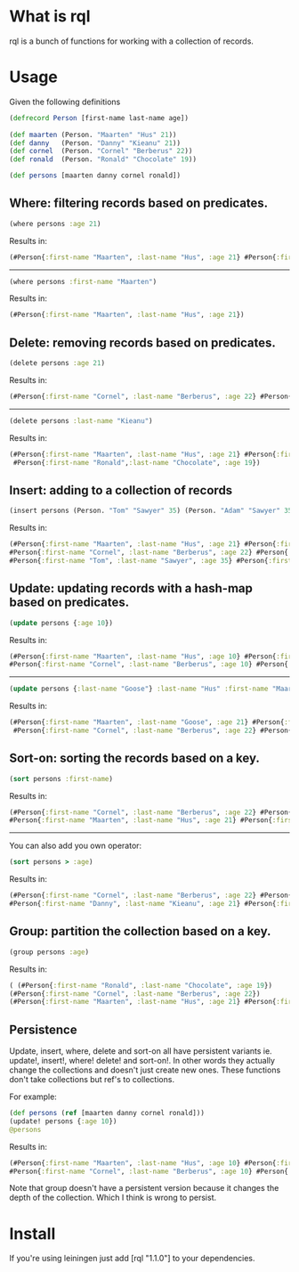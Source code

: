 # What is rql

rql is a bunch of functions for working with a collection of records.

# Usage

Given the following definitions

``` clojure
(defrecord Person [first-name last-name age])
	
(def maarten (Person. "Maarten" "Hus" 21))
(def danny   (Person. "Danny" "Kieanu" 21))
(def cornel  (Person. "Cornel" "Berberus" 22))
(def ronald  (Person. "Ronald" "Chocolate" 19))

(def persons [maarten danny cornel ronald])
```

## Where: filtering records based on predicates.	
	
``` clojure
(where persons :age 21)  
```

Results in:

``` clojure
(#Person{:first-name "Maarten", :last-name "Hus", :age 21} #Person{:first-name "Danny", :last-name "Kieanu", :age 21})
```

***

``` clojure
(where persons :first-name "Maarten")
```

Results in:

``` clojure
(#Person{:first-name "Maarten", :last-name "Hus", :age 21})
```

## Delete: removing records based on predicates.

``` clojure
(delete persons :age 21)
```

Results in:

``` clojure
(#Person{:first-name "Cornel", :last-name "Berberus", :age 22} #Person{:first-name "Ronald", :last-name "Chocolate", :age 19})
```

***

``` clojure
(delete persons :last-name "Kieanu")
```

Results in:

``` clojure
(#Person{:first-name "Maarten", :last-name "Hus", :age 21} #Person{:first-name "Cornel", :last-name "Berberus", :age 22} 
 #Person{:first-name "Ronald",:last-name "Chocolate", :age 19})
```	
	
## Insert: adding to a collection of records

``` clojure
(insert persons (Person. "Tom" "Sawyer" 35) (Person. "Adam" "Sawyer" 35))
```

Results in:

``` clojure
(#Person{:first-name "Maarten", :last-name "Hus", :age 21} #Person{:first-name "Danny", :last-name "Kieanu", :age 21} 
#Person{:first-name "Cornel", :last-name "Berberus", :age 22} #Person{:first-name "Ronald", :last-name "Chocolate", :age 19} 
#Person{:first-name "Tom", :last-name "Sawyer", :age 35} #Person{:first-name "Adam", :last-name "Sawyer", :age 35})
```

## Update: updating records with a hash-map based on predicates.

``` clojure
(update persons {:age 10})
```

Results in:
	
``` clojure
(#Person{:first-name "Maarten", :last-name "Hus", :age 10} #Person{:first-name "Danny", :last-name "Kieanu", :age 10} 
#Person{:first-name "Cornel", :last-name "Berberus", :age 10} #Person{:first-name "Ronald", :last-name "Chocolate", :age 10})
```

***

``` clojure
(update persons {:last-name "Goose"} :last-name "Hus" :first-name "Maarten")
```

Results in:

``` clojure
(#Person{:first-name "Maarten", :last-name "Goose", :age 21} #Person{:first-name "Danny", :last-name "Kieanu", :age 21} 
 #Person{:first-name "Cornel", :last-name "Berberus", :age 22} #Person{:first-name "Ronald", :last-name "Chocolate", :age 19})
```

## Sort-on: sorting the records based on a key.

``` clojure
(sort persons :first-name)
```

Results in:

``` clojure
(#Person{:first-name "Cornel", :last-name "Berberus", :age 22} #Person{:first-name "Danny", :last-name "Kieanu", :age 21} 
#Person{:first-name "Maarten", :last-name "Hus", :age 21} #Person{:first-name "Ronald", :last-name "Chocolate", :age 19})
```

***

You can also add you own operator:

``` clojure
(sort persons > :age)
```

Results in:

``` clojure
(#Person{:first-name "Cornel", :last-name "Berberus", :age 22} #Person{:first-name "Maarten", :last-name "Hus", :age 21} 
#Person{:first-name "Danny", :last-name "Kieanu", :age 21} #Person{:first-name "Ronald", :last-name "Chocolate", :age 19})
```


## Group: partition the collection based on a key.

``` clojure
(group persons :age)
```	
	
Results in:

``` clojure
( (#Person{:first-name "Ronald", :last-name "Chocolate", :age 19}) 
(#Person{:first-name "Cornel", :last-name "Berberus", :age 22}) 
(#Person{:first-name "Maarten", :last-name "Hus", :age 21} #Person{:first-name "Danny", :last-name "Kieanu", :age 21}) )
```

## Persistence

Update, insert, where, delete and sort-on all have persistent variants ie. update!, insert!, where! delete! and sort-on!.
In other words they actually change the collections and doesn't just create new ones. These functions don't take collections but ref's to collections.

For example:
	
``` clojure
(def persons (ref [maarten danny cornel ronald]))
(update! persons {:age 10})
@persons
```
	
Results in:

``` clojure
(#Person{:first-name "Maarten", :last-name "Hus", :age 10} #Person{:first-name "Danny", :last-name "Kieanu", :age 10} 
#Person{:first-name "Cornel", :last-name "Berberus", :age 10} #Person{:first-name "Ronald", :last-name "Chocolate", :age 10})
```

Note that group doesn't have a persistent version because it changes the depth of the collection. Which I think is wrong to persist.

# Install

If you're using leiningen just add [rql "1.1.0"] to your dependencies.


